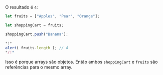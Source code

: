 O resultado é `4`:


```js run
let fruits = ["Apples", "Pear", "Orange"];

let shoppingCart = fruits;

shoppingCart.push("Banana");

*!*
alert( fruits.length ); // 4
*/!*
```

Isso é porque arrays são objetos. Então ambos `shoppingCart` e `fruits` são referências para o mesmo array.

